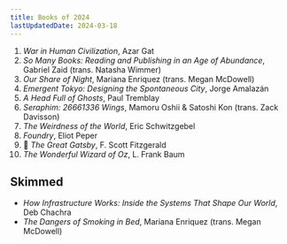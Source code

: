 ```yaml
---
title: Books of 2024
lastUpdatedDate: 2024-03-18
---
```


1. *War in Human Civilization*, Azar Gat
2. *So Many Books: Reading and Publishing in an Age of Abundance*, Gabriel Zaid (trans. Natasha Wimmer)
3. *Our Share of Night*, Mariana Enriquez (trans. Megan McDowell)
4. *Emergent Tokyo: Designing the Spontaneous City*, Jorge Amalazán
5. *A Head Full of Ghosts*, Paul Tremblay
6. *Seraphim: 26661336 Wings*, Mamoru Oshii & Satoshi Kon (trans. Zack Davisson)
7. *The Weirdness of the World*, Eric Schwitzgebel
8. *Foundry*, Eliot Peper
9. 🔁 *The Great Gatsby*, F. Scott Fitzgerald
10. *The Wonderful Wizard of Oz*, L. Frank Baum

## Skimmed

- *How Infrastructure Works: Inside the Systems That Shape Our World*, Deb Chachra
- *The Dangers of Smoking in Bed*, Mariana Enriquez (trans. Megan McDowell)

